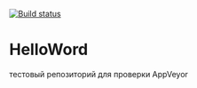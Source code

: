 [![Build status](https://ci.appveyor.com/api/projects/status/33pr6l6nj4tv0e6i?svg=true)](https://ci.appveyor.com/project/Geniok/helloworld)

# HelloWord
тестовый репозиторий для проверки AppVeyor
